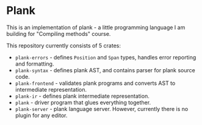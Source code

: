 # Plank

This is an implementation of plank - a little programming language I am building for "Compiling methods" course.

This repository currently consists of 5 crates:

* `plank-errors` - defines `Position` and `Span` types, handles error reporting and formatting.
* `plank-syntax` - defines plank AST, and contains parser for plank source code.
* `plank-frontend` - validates plank programs and converts AST to intermediate representation.
* `plank-ir` - defines plank intermediate representation.
* `plank` - driver program that glues everything together.
* `plank-server` - plank language server. However, currently there is no plugin for any editor.

